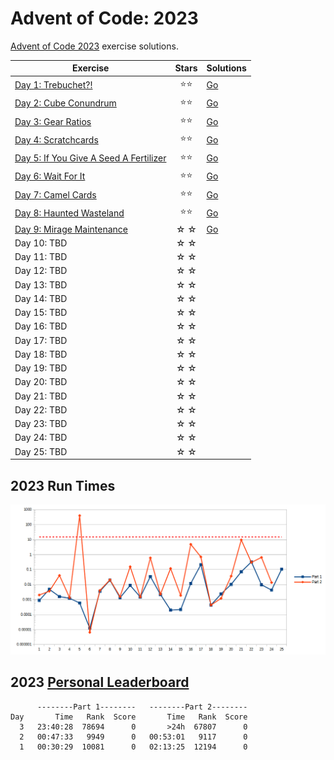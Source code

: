 # Advent of Code: 2023

[Advent of Code 2023](https://adventofcode.com/2023) exercise solutions.

<!-- ★ ☆ -->

| Exercise                                      | Stars | Solutions |
|-----------------------------------------------|:-----:|-----------|
| [Day 1: Trebuchet?!][rm1]                     |  ⭐⭐   | [Go][go1] |
| [Day 2: Cube Conundrum][rm2]                  |  ⭐⭐   | [Go][go2] |
| [Day 3: Gear Ratios][rm3]                     |  ⭐⭐   | [Go][go3] |
| [Day 4: Scratchcards][rm4]                    |  ⭐⭐   | [Go][go4] |
| [Day 5: If You Give A Seed A Fertilizer][rm5] |  ⭐⭐   | [Go][go5] |
| [Day 6: Wait For It][rm6]                     |  ⭐⭐   | [Go][go6] |
| [Day 7: Camel Cards][rm7]                     |  ⭐⭐   | [Go][go7] |
| [Day 8: Haunted Wasteland][rm8]               |  ⭐⭐   | [Go][go8] |
| [Day 9: Mirage Maintenance][rm9]              |  ☆ ☆  | [Go][go9] |
| Day 10: TBD                                   |  ☆ ☆  |           |
| Day 11: TBD                                   |  ☆ ☆  |           |
| Day 12: TBD                                   |  ☆ ☆  |           |
| Day 13: TBD                                   |  ☆ ☆  |           |
| Day 14: TBD                                   |  ☆ ☆  |           |
| Day 15: TBD                                   |  ☆ ☆  |           |
| Day 16: TBD                                   |  ☆ ☆  |           |
| Day 17: TBD                                   |  ☆ ☆  |           |
| Day 18: TBD                                   |  ☆ ☆  |           |
| Day 19: TBD                                   |  ☆ ☆  |           |
| Day 20: TBD                                   |  ☆ ☆  |           |
| Day 21: TBD                                   |  ☆ ☆  |           |
| Day 22: TBD                                   |  ☆ ☆  |           |
| Day 23: TBD                                   |  ☆ ☆  |           |
| Day 24: TBD                                   |  ☆ ☆  |           |
| Day 25: TBD                                   |  ☆ ☆  |           |

## 2023 Run Times

![2023 exercise run-time graphs](run-times.png)

## 2023 [Personal Leaderboard](https://adventofcode.com/2023/leaderboard/self)

```text
      --------Part 1--------   --------Part 2--------
Day       Time   Rank  Score       Time   Rank  Score
  3   23:40:28  78694      0       >24h  67807      0
  2   00:47:33   9949      0   00:53:01   9117      0
  1   00:30:29  10081      0   02:13:25  12194      0
```

<!-- reference links -->

[rm1]: 01-trebuchet?/README.md
[go1]: 01-trebuchet?/go
[rm2]: 02-cubeConundrum/README.md
[go2]: 02-cubeConundrum/go
[rm3]: 03-gearRatios/README.md
[go3]: 03-gearRatios/go
[rm4]: 04-scratchcards/README.md
[go4]: 04-scratchcards/go
[rm5]: 05-ifYouGiveASeedAFertilizer/README.md
[go5]: 05-ifYouGiveASeedAFertilizer/go
[rm6]: 06-waitForIt/README.md
[go6]: 06-waitForIt/go
[rm7]: 07-camelCards/README.md
[go7]: 07-camelCards/go
[rm8]: 08-hauntedWasteland/README.md
[go8]: 08-hauntedWasteland/go
[rm9]: 09-mirageMaintenance/README.md
[go9]: 09-mirageMaintenance/go
